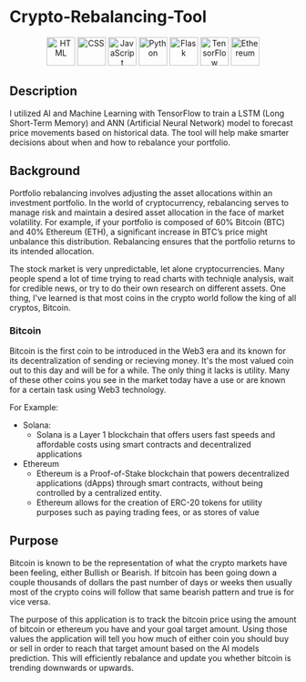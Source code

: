 # Crypto-Rebalancing-Tool
<div align="center">
	<img width="50" src="https://raw.githubusercontent.com/marwin1991/profile-technology-icons/refs/heads/main/icons/html.png" alt="HTML" title="HTML"/>
	<img width="50" src="https://raw.githubusercontent.com/marwin1991/profile-technology-icons/refs/heads/main/icons/css.png" alt="CSS" title="CSS"/>
	<img width="50" src="https://raw.githubusercontent.com/marwin1991/profile-technology-icons/refs/heads/main/icons/javascript.png" alt="JavaScript" title="JavaScript"/>
	<img width="50" src="https://raw.githubusercontent.com/marwin1991/profile-technology-icons/refs/heads/main/icons/python.png" alt="Python" title="Python"/>
	<img width="50" src="https://raw.githubusercontent.com/marwin1991/profile-technology-icons/refs/heads/main/icons/flask.png" alt="Flask" title="Flask"/>
	<img width="50" src="https://raw.githubusercontent.com/marwin1991/profile-technology-icons/refs/heads/main/icons/tensorflow.png" alt="TensorFlow" title="TensorFlow"/>
	<img width="50" src="https://raw.githubusercontent.com/marwin1991/profile-technology-icons/refs/heads/main/icons/ethereum.png" alt="Ethereum" title="Ethereum"/>
</div>

## Description
I utilized AI and Machine Learning with TensorFlow to train a LSTM (Long Short-Term Memory) and ANN (Artificial Neural Network) model to forecast price movements based on historical data. The tool will help make smarter decisions about when and how to rebalance your portfolio.

## Background
Portfolio rebalancing involves adjusting the asset allocations within an investment portfolio. In the world of cryptocurrency, rebalancing serves to manage risk and maintain a desired asset allocation in the face of market volatility. For example, if your portfolio is composed of 60% Bitcoin (BTC) and 40% Ethereum (ETH), a significant increase in BTC’s price might unbalance this distribution. Rebalancing ensures that the portfolio returns to its intended allocation.

The stock market is very unpredictable, let alone cryptocurrencies. Many people spend a lot of time trying to read charts with techniqle analysis, wait for credible news, or try to do their own research on different assets. One thing, I've learned is that most coins in the crypto world follow the king of all cryptos, Bitcoin. 

### Bitcoin
Bitcoin is the first coin to be introduced in the Web3 era and its known for its decentralization of sending or recieving money. It's the most valued coin out to this day and will be for a while. The only thing it lacks is utility. Many of these other coins you see in the market today have a use or are known for a certain task using Web3 technology. </br>

For Example:
- Solana:
	- Solana is a Layer 1 blockchain that offers users fast speeds and affordable costs using smart contracts and decentralized applications
 - Ethereum
	- Ethereum is a Proof-of-Stake blockchain that powers decentralized applications (dApps) through smart contracts, without being controlled by a centralized entity.
   	- Ethereum allows for the creation of ERC-20 tokens for utility purposes such as paying trading fees, or as stores of value

## Purpose
  Bitcoin is known to be the representation of what the crypto markets have been feeling, either Bullish or Bearish. If bitcoin has been going down a couple 
 thousands of dollars the past number of days or weeks then usually most of the crypto coins will follow that same bearish pattern and true is for vice versa.
 
  The purpose of this application is to track the bitcoin price using the amount of bitcoin or ethereum you have and your goal target amount. Using those values the application will tell you how much of either coin you should buy or sell in order to reach that target amount based on the AI models prediction. This will efficiently rebalance and update you whether bitcoin is trending downwards or upwards.
	
